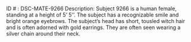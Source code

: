 ID # : DSC-MATE-9266
Description: Subject 9266 is a human female, standing at a height of 5’ 5’’. The subject has a recognizable smile and bright orange eyebrows. The subject’s head has short, tousled witch hair and is often adorned with gold earrings. They are often seen wearing a silver chain around their neck.